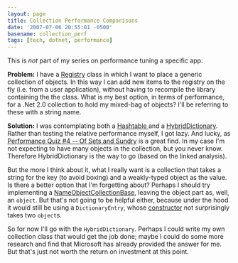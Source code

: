 ```yaml
---
layout: page
title: Collection Performance Comparisons
date: '2007-07-06 20:55:01 -0500'
basename: collection_perf
tags: [tech, dotnet, performance]
---
```


This is _not_ part of my series on performance tuning a specific app.

**Problem:** I have a <a
href="http://www.martinfowler.com/eaaCatalog/registry.html">Registry</a> class
in which I want to place a generic collection of objects. In this way I can add
new items to the registry on the fly (i.e. from a user application), without
having to recompile the library containing the the class. What is my best
option, in terms of performance, for a .Net 2.0 collection to hold my mixed-bag
of objects? I'll be referring to these with a string name.

<!--more-->

**Solution:**  I was contemplating both a <a
href="http://msdn2.microsoft.com/en-us/library/system.collections.hashtable(VS.80).aspx">Hashtable
</a> and a <a
href="http://msdn2.microsoft.com/en-us/library/system.collections.specialized.listdictionary(vs.80).aspx">HybridDictionary</a>.
Rather than testing the relative performance myself, I got lazy. And lucky, as
<a
href="http://blogs.msdn.com/ricom/archive/2004/08/18/performance-quiz-4-of-sets-and-sundry.aspx">Performance
Quiz #4 -- Of Sets and Sundry</a> is a great find. In my case I'm not expecting
to have many objects in the collection, but you never know. Therefore
HybridDictionary is the way to go (based on the linked analysis).

But the more I think about it, what I really want is a collection that takes a
string for the key (to avoid boxing) and a weakly-typed object as the value. Is
there a better option that I'm forgetting about? Perhaps I should try
implementing a <a
href="http://msdn2.microsoft.com/en-us/library/system.collections.specialized.nameobjectcollectionbase(vs.80).aspx">NameObjectCollectionBase</a>,
leaving the object part as, well, an `object`. But that's not going to be
helpful either, because under the hood it would still be using a
`DictionaryEntry`, whose <a
href="http://msdn2.microsoft.com/en-us/library/system.collections.dictionaryentry.dictionaryentry(vs.80).aspx">constructor</a>
not surprisingly takes two `object`s.

So for now I'll go with the `HybridDictionary`. Perhaps I could write my own
collection class that would get the job done; maybe I could do some more
research and find that Microsoft has already provided the answer for me. But
that's just not worth the return on investment at this point.
